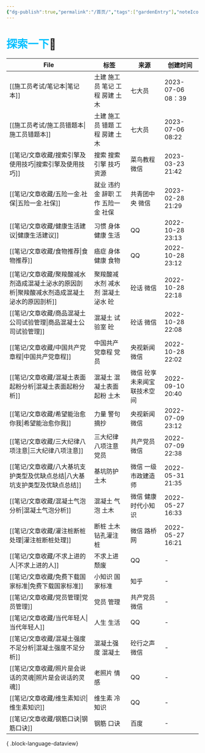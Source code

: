 ```yaml
---
{"dg-publish":true,"permalink":"/首页/","tags":["gardenEntry"],"noteIcon":"","created":"","updated":""}
---
```



# <font color=#00c0ff>探索一下</font>🧐


| File                                                  | 标签                   | 来源             | 创建时间               |
| ----------------------------------------------------- | -------------------- | -------------- | ------------------ |
| [[施工员考试/笔记本\|笔记本]]                                 | 土建 施工员 笔记 工程 房建 土木   | 七大员            | 2023-07-06   08：39 |
| [[施工员考试/施工员错题本\|施工员错题本]]                           | 土建 施工员 错题 工程 房建 土木   | 七大员            | 2023-07-06   08:22 |
| [[笔记/文章收藏/搜索引擎及使用技巧\|搜索引擎及使用技巧]]                   | 搜索 搜索引擎 技巧 资源        | 菜鸟教程 微信        | 2023-03-23 21:42   |
| [[笔记/文章收藏/五险一金.社保\|五险一金.社保]]                       | 就业 违约金 辞职 工作 五险一金 社保 | 共青团中央 微信       | 2023-02-28 21:29   |
| [[笔记/文章收藏/健康生活建议\|健康生活建议]]                         | 习惯 身体 健康 生活          | QQ             | 2022-10-28 23:13   |
| [[笔记/文章收藏/食物推荐\|食物推荐]]                             | 癌症 身体 健康 食物          | QQ             | 2022-10-28 23:12   |
| [[笔记/文章收藏/聚羧酸减水剂造成混凝土泌水的原因剖析\|聚羧酸减水剂造成混凝土泌水的原因剖析]] | 聚羧酸减水剂 减水剂 混凝土 泌水 砼  | 砼话 微信          | 2022-10-28 22:18   |
| [[笔记/文章收藏/商品混凝土公司试验管理\|商品混凝土公司试验管理]]               | 混凝土 试验室 砼            | 砼话 微信          | 2022-10-28 22:08   |
| [[笔记/文章收藏/中国共产党章程\|中国共产党章程]]                       | 中国共产党章程 党员           | 央视新闻 微信        | 2022-10-28 22:02   |
| [[笔记/文章收藏/混凝土表面起粉分析\|混凝土表面起粉分析]]                   | 混凝土 混凝土表面起粉 土木       | 微信 砼享未来闻宝联技术空间 | 2022-09-10 20:40   |
| [[笔记/文章收藏/希望能治愈你我\|希望能治愈你我]]                       | 力量 警句 摘抄             | 央视新闻 微信        | 2022-07-09 23:12   |
| [[笔记/文章收藏/三大纪律八项注意\|三大纪律八项注意]]                     | 三大纪律 八项注意 党员         | 共产党员 微信        | 2022-07-09 22:38   |
| [[笔记/文章收藏/八大基坑支护类型及优缺点总结\|八大基坑支护类型及优缺点总结]]         | 基坑防护 土木              | 微信 一级市政建造师     | 2022-05-31   21:35 |
| [[笔记/文章收藏/混凝土气泡分析\|混凝土气泡分析]]                       | 混凝土 气泡 土木            | 微信 健康时代小知识     | 2022-05-27 16:33   |
| [[笔记/文章收藏/灌注桩断桩处理\|灌注桩断桩处理]]                       | 断桩 土木 钻孔灌注桩          | 微信 路桥网         | 2022-05-27 16:21   |
| [[笔记/文章收藏/不求上进的人\|不求上进的人]]                         | 不求上进 颓废              | QQ             | \-                 |
| [[笔记/文章收藏/免费下载国家标准\|免费下载国家标准]]                     | 小知识 国家标准             | 知乎             | \-                 |
| [[笔记/文章收藏/党员管理\|党员管理]]                             | 党员 管理                | 共产党员 微信        | \-                 |
| [[笔记/文章收藏/当代年轻人\|当代年轻人]]                           | 人生 生活                | QQ             | \-                 |
| [[笔记/文章收藏/混凝土强度不足分析\|混凝土强度不足分析]]                   | 混凝土强度 混凝土            | 砼行之声 微信        | \-                 |
| [[笔记/文章收藏/照片是会说话的灵魂\|照片是会说话的灵魂]]                   | 老照片 情感               | QQ             | \-                 |
| [[笔记/文章收藏/维生素知识\|维生素知识]]                           | 维生素 冷知识              | QQ             | \-                 |
| [[笔记/文章收藏/钢筋口诀\|钢筋口诀]]                             | 钢筋 口诀                | 百度             | \-                 |

{ .block-language-dataview}
















